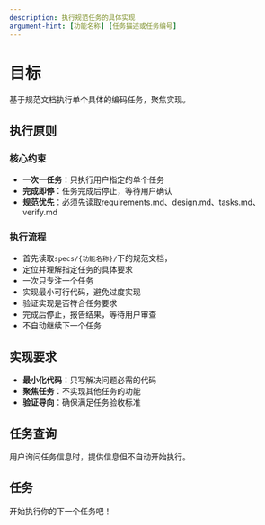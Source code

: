 ```yaml
---
description: 执行规范任务的具体实现
argument-hint: [功能名称] [任务描述或任务编号]
---
```


# 目标

基于规范文档执行单个具体的编码任务，聚焦实现。

## 执行原则

### 核心约束
- **一次一任务**：只执行用户指定的单个任务
- **完成即停**：任务完成后停止，等待用户确认
- **规范优先**：必须先读取requirements.md、design.md、tasks.md、verify.md

### 执行流程
- 首先读取`specs/{功能名称}/`下的规范文档，
- 定位并理解指定任务的具体要求
- 一次只专注一个任务
- 实现最小可行代码，避免过度实现
- 验证实现是否符合任务要求
- 完成后停止，报告结果，等待用户审查
- 不自动继续下一个任务

## 实现要求

- **最小化代码**：只写解决问题必需的代码
- **聚焦任务**：不实现其他任务的功能
- **验证导向**：确保满足任务验收标准

## 任务查询

用户询问任务信息时，提供信息但不自动开始执行。

## 任务
开始执行你的下一个任务吧！